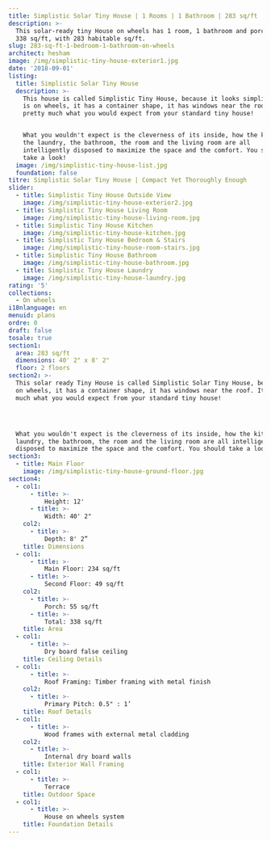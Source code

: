 ```yaml
---
title: Simplistic Solar Tiny House | 1 Rooms | 1 Bathroom | 283 sq/ft
description: >-
  This solar-ready tiny House on wheels has 1 room, 1 bathroom and porch, for a total of
  338 sq/ft, with 283 habitable sq/ft.
slug: 283-sq-ft-1-bedroom-1-bathroom-on-wheels
architect: hesham
image: /img/simplistic-tiny-house-exterior1.jpg
date: '2018-09-01'
listing:
  title: Simplistic Solar Tiny House
  description: >-
    This house is called Simplistic Tiny House, because it looks simplistic: it
    is on wheels, it has a container shape, it has windows near the roof. It's
    pretty much what you would expect from your standard tiny house! 


    What you wouldn't expect is the cleverness of its inside, how the kitchen,
    the laundry, the bathroom, the room and the living room are all
    intelligently disposed to maximize the space and the comfort. You should
    take a look!
  image: /img/simplistic-tiny-house-list.jpg
  foundation: false
titre: Simplistic Solar Tiny House | Compact Yet Thoroughly Enough
slider:
  - title: Simplistic Tiny House Outside View
    image: /img/simplistic-tiny-house-exterior2.jpg
  - title: Simplistic Tiny House Living Room
    image: /img/simplistic-tiny-house-living-room.jpg
  - title: Simplistic Tiny House Kitchen
    image: /img/simplistic-tiny-house-kitchen.jpg
  - title: Simplistic Tiny House Bedroom & Stairs
    image: /img/simplistic-tiny-house-room-stairs.jpg
  - title: Simplistic Tiny House Bathroom
    image: /img/simplistic-tiny-house-bathroom.jpg
  - title: Simplistic Tiny House Laundry
    image: /img/simplistic-tiny-house-laundry.jpg
rating: '5'
collections:
  - On wheels
i18nlanguage: en
menuid: plans
ordre: 0
draft: false
tosale: true
section1:
  area: 283 sq/ft
  dimensions: 40' 2" x 8' 2"
  floor: 2 floors
section2: >-
  This solar ready Tiny House is called Simplistic Solar Tiny House, because it looks simplistic: it is
  on wheels, it has a container shape, it has windows near the roof. It's pretty
  much what you would expect from your standard tiny house! 




  What you wouldn't expect is the cleverness of its inside, how the kitchen, the
  laundry, the bathroom, the room and the living room are all intelligently
  disposed to maximize the space and the comfort. You should take a look!
section3:
  - title: Main Floor
    image: /img/simplistic-tiny-house-ground-floor.jpg
section4:
  - col1:
      - title: >- 
          Height: 12'
      - title: >- 
          Width: 40' 2"
    col2:
      - title: >- 
          Depth: 8' 2”
    title: Dimensions
  - col1:
      - title: >- 
          Main Floor: 234 sq/ft 
      - title: >- 
          Second Floor: 49 sq/ft
    col2:
      - title: >- 
          Porch: 55 sq/ft
      - title: >-
          Total: 338 sq/ft
    title: Area
  - col1:
      - title: >- 
          Dry board false ceiling
    title: Ceiling Details
  - col1:
      - title: >- 
          Roof Framing: Timber framing with metal finish
    col2:
      - title: >- 
          Primary Pitch: 0.5" : 1’ 
    title: Roof Details
  - col1:
      - title: >- 
          Wood frames with external metal cladding 
    col2:
      - title: >-
          Internal dry board walls
    title: Exterior Wall Framing
  - col1:
      - title: >- 
          Terrace
    title: Outdoor Space
  - col1:
      - title: >- 
          House on wheels system
    title: Foundation Details
---
```


